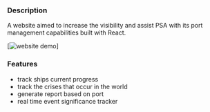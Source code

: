### Description

A website aimed to increase the visibility and assist PSA with its port management capabilities built with React. 


[![website demo](src/assets/images/website-demo.gif)]
### Features

- track ships current progress
- track the crises that occur in the world
- generate report based on port
- real time event significance tracker

